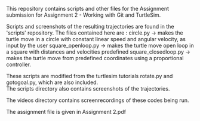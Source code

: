 This repository contains scripts and other files for the Assignment submission for Assignment 2 - Working with Git and TurtleSim.  

Scripts and screenshots of the resulting trajectories are found in the 'scripts' repository.  The files contained here are :
circle.py -> makes the turtle move in a circle with constant linear speed and angular velocity, as input by the user
square_openloop.py -> makes the turtle move open loop in a square with distances and velocities predefined
square_closedloop.py -> makes the turtle move from predefined coordinates using a proportional controller. 

These scripts are modified from the turtlesim tutorials rotate.py and gotogoal.py, which are also included.  
The scripts directory also contains screenshots of the trajectories.  

The videos directory contains screenrecordings of these codes being run.  

The assignment file is given in Assignment 2.pdf
